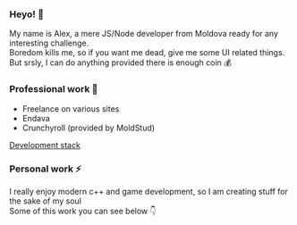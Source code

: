 ### Heyo! 💬

My name is Alex, a mere JS/Node developer from Moldova ready for any interesting challenge.  
Boredom kills me, so if you want me dead, give me some UI related things. But srsly, I can do anything provided there is enough coin :moneybag:  

### Professional work :city_sunrise:

* Freelance on various sites 
* Endava  
* Crunchyroll (provided by MoldStud)  

[Development stack](https://github.com/one-thunder/one-thunder/blob/master/DevelopmentStack.md)

### Personal work ⚡

I really enjoy modern c++ and game development, so I am creating stuff for the sake of my soul  
Some of this work you can see below :point_down:

